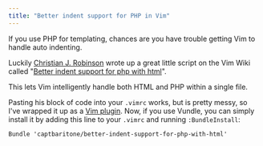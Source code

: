 ```yaml
---
title: "Better indent support for PHP in Vim"
---
```


If you use PHP for templating, chances are you have trouble getting Vim to
handle auto indenting.

Luckily [Christian J. Robinson](http://christianrobinson.name/vim/) wrote up
a great little script on the Vim Wiki called "[Better indent support for php
with html](http://vim.wikia.com/wiki/Better_indent_support_for_php_with_html)".

This lets Vim intelligently handle both HTML and PHP within a single file.

Pasting his block of code into your `.vimrc` works, but is pretty messy, so
I've wrapped it up as a [Vim
plugin](https://github.com/captbaritone/better-indent-support-for-php-with-html).
Now, if you use Vundle, you can simply install it by adding this line to your
`.vimrc` and running `:BundleInstall`:

```vim
Bundle 'captbaritone/better-indent-support-for-php-with-html'
```
